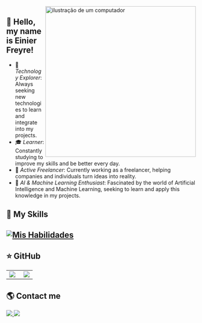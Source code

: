 <img src="https://raw.githubusercontent.com/MicaelliMedeiros/micaellimedeiros/master/image/computer-illustration.png" alt="ilustração de um computador" min-width="400px" max-width="400px" width="400px" align="right">

## 💜 Hello, my name is Einier Freyre!

- 🤔 *Technology Explorer*: Always seeking new technologies to learn and integrate into my projects.
- 🎓 *Learner*: Constantly studying to improve my skills and be better every day.
- 💼 *Active Freelancer*: Currently working as a freelancer, helping companies and individuals turn ideas into reality.
- 🌱 *AI & Machine Learning Enthusiast*: Fascinated by the world of Artificial Intelligence and Machine Learning, seeking to learn and apply this knowledge in my projects.

## 🚀 My Skills
[![Mis Habilidades](https://skillicons.dev/icons?i=py,django,fastapi,git,github,githubactions,sqlite,postgres,docker,linux,neovim,arch)](https://skillicons.dev)
---

## ⭐ GitHub
<table>
  <tr>
    <td>
      <img
        align="left"
      ![GitHub Stats] src="https://github-readme-stats.vercel.app/api?username=FreyreCorona&show_icons=true"
      />
    </td>
    <td>
      <img
        align="right"
      ![GitHub Languages] src="https://github-readme-stats.vercel.app/api/top-langs/?username=FreyreCorona&theme=dark&hide_border=false&include_all_commits=true&count_private=true&layout=compact"
      />
    </td>
  </tr>
</table>

## 🌎 Contact me
<p align="left">
  <a href="einierfreyre60@gmail.com" title="Gmail">
  <img
  ![Gmail] src="https://skillicons.dev/icons?i=gmail&theme=light"
    />
  </a>
  <a href="https://www.linkedin.com/in/einier-freyre-896981220" title="LinkedIn">
    <img 
  ![Linkedin] src="https://skillicons.dev/icons?i=linkedin"
      />
  </a>

</p>

